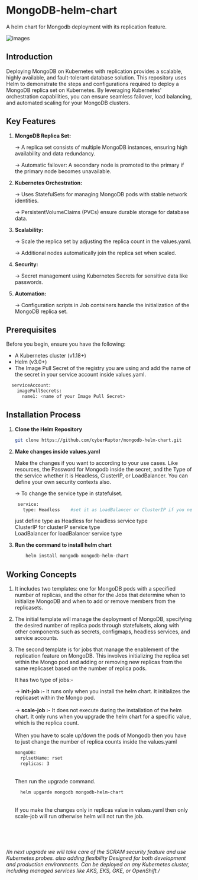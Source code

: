 # MongoDB-helm-chart
A helm chart for Mongodb deployment with its replication feature.

![images](https://github.com/user-attachments/assets/1538d233-4830-4ac7-84b4-607fc34e128f)

## Introduction

Deploying MongoDB on Kubernetes with replication provides a scalable, highly available, and fault-tolerant database solution. This repository uses Helm to demonstrate the steps and configurations required to deploy a MongoDB replica set on Kubernetes. By leveraging Kubernetes' orchestration capabilities, you can ensure seamless failover, load balancing, and automated scaling for your MongoDB clusters.

## Key Features

1. **MongoDB Replica Set:**

    -> A replica set consists of multiple MongoDB instances, ensuring high availability and data redundancy.

    -> Automatic failover: A secondary node is promoted to the primary if the primary node becomes unavailable.

2. **Kubernetes Orchestration:**

    -> Uses StatefulSets for managing MongoDB pods with stable network identities.

    -> PersistentVolumeClaims (PVCs) ensure durable storage for database data.

3. **Scalability:**

    -> Scale the replica set by adjusting the replica count in the values.yaml.

    -> Additional nodes automatically join the replica set when scaled.

4. **Security:**

    -> Secret management using Kubernetes Secrets for sensitive data like passwords.

5. **Automation:**

    -> Configuration scripts in Job containers handle the initialization of the MongoDB replica set.

## Prerequisites

Before you begin, ensure you have the following:
- A Kubernetes cluster (v1.18+)
- Helm (v3.0+)
- The Image Pull Secret of the registry you are using and add the name of the secret in your service account inside values.yaml.

```sh
  serviceAccount:
    imagePullSecrets:
      name1: <name of your Image Pull Secret>
```

## Installation Process

1. **Clone the Helm Repository**

   ```sh
   git clone https://github.com/cyberRuptor/mongodb-helm-chart.git
   ```
   
2. **Make changes inside values.yaml**<br>

   Make the changes if you want to according to your use cases. Like resources, the Password for Mongodb inside the secret, and the Type of the service whether it is Headless, ClusterIP, or LoadBalancer. You can define your own security contexts also.

   -> To change the service type in statefulset.

   ```sh
    service:
      type: Headless    #set it as LoadBalancer or ClusterIP if you need to create clusterIP service or to use a load balancer for external connectivity.
   ```

   just define type as
   Headless for headless service type<br>
   ClusterIP for clusterIP service type<br>
   LoadBalancer for loadBalancer service type<br>

3. **Run the command to install helm chart**
   ```sh
       helm install mongodb mongodb-helm-chart
   ```   

## Working Concepts

1. It includes two templates: one for MongoDB pods with a specified number of replicas, and the other for the Jobs that determine when to initialize MongoDB and when to add or remove members from the replicasets.
   
2.  The initial template will manage the deployment of MongoDB, specifying the desired number of replica pods through statefulsets, along with other components such as secrets, configmaps, headless services, and service accounts.

3. The second template is for jobs that manage the enablement of the replication feature on MongoDB. This involves initializing the replica set within the Mongo pod and adding or removing new replicas from the same replicaset based on the number of replica pods.<br>

   It has two type of jobs:-<br>
   
   -> **init-job :-** it runs only when you install the helm chart. It initializes the replicaset within the Mongo pod.<br>
   <br>
   -> **scale-job :-** It does not execute during the installation of the helm chart. It only runs when you upgrade the helm chart for a specific value, which is the replica count.<br>
   <br>
                       When you have to scale up/down the pods of Mongodb then you have to just change the number of replica counts inside the values.yaml <br>
   
   ```sh
   mongoDB:
     rplsetName: rset
     replicas: 3
   ```
   <br>
                       Then run the upgrade command.<br>
   
   ```sh
     helm upgarde mongodb mongodb-helm-chart
   ```
   <br>
   If you make the changes only in replicas value in values.yaml then only scale-job will run otherwise helm will not run the job.


<br>
<br>
<br>



/*In next upgrade we will take care of the SCRAM security feature and use Kubernetes probes. also adding flexibility Designed for both development and production environments. Can be deployed on any Kubernetes cluster, including managed services like AKS, EKS, GKE, or OpenShift./*
